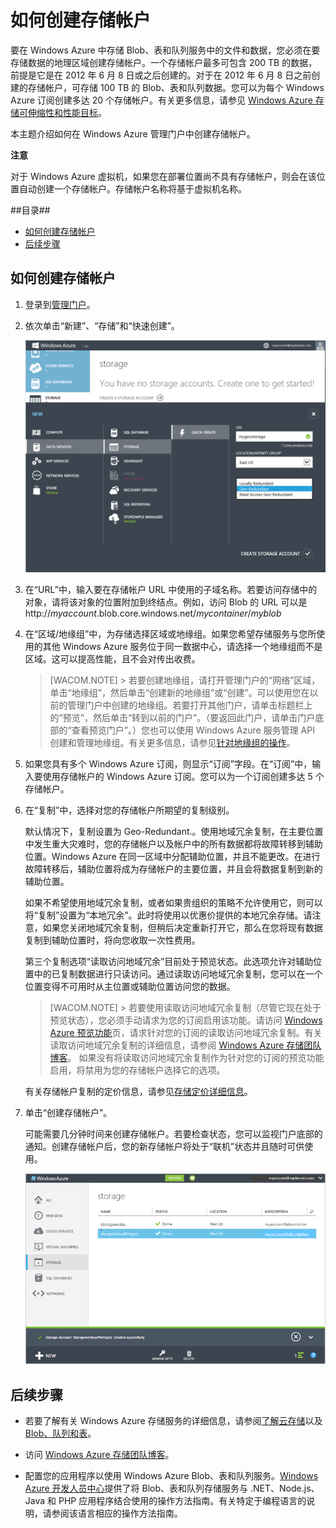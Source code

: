 ﻿<properties linkid="manage-services-how-to-create-a-storage-account" urlDisplayName="如何创建" pageTitle="如何创建存储帐户 - Windows Azure" metaKeywords="" description="了解如何在 Windows Azure 管理门户中创建存储帐户。" metaCanonical="" services="storage" documentationCenter="" title="如何创建存储帐户" authors=""  solutions="" writer="tysonn" manager="" editor=""  />




<h1><a id="createstorageaccount"></a>如何创建存储帐户</h1>

要在 Windows Azure 中存储 Blob、表和队列服务中的文件和数据，您必须在要存储数据的地理区域创建存储帐户。一个存储帐户最多可包含 200 TB 的数据，前提是它是在 2012 年 6 月 8 日或之后创建的。对于在 2012 年 6 月 8 日之前创建的存储帐户，可存储 100 TB 的 Blob、表和队列数据。您可以为每个 Windows Azure 订阅创建多达 20 个存储帐户。有关更多信息，请参见 [Windows Azure 存储可伸缩性和性能目标](http://msdn.microsoft.com/zh-cn/library/dn249410.aspx)。

本主题介绍如何在 Windows Azure 管理门户中创建存储帐户。

<div class="dev-callout"> 
<b>注意</b>
<p>对于 Windows Azure 虚拟机，如果您在部署位置尚不具有存储帐户，则会在该位置自动创建一个存储帐户。存储帐户名称将基于虚拟机名称。</p>
</div>

##目录##

* [如何创建存储帐户](#create)
* [后续步骤](#next)

<h2><a id="create"></a>如何创建存储帐户</h2>

1. 登录到[管理门户](https://manage.windowsazure.com)。

2. 依次单击“新建”、“存储”和“快速创建”。

	![NewStorageAccount](./media/storage-create-storage-account/storage_NewStorageAccount.png)

3. 在“URL”中，输入要在存储帐户 URL 中使用的子域名称。若要访问存储中的对象，请将该对象的位置附加到终结点。例如，访问 Blob 的 URL 可以是 http://*myaccount*.blob.core.windows.net/*mycontainer*/*myblob*

4. 在“区域/地缘组”中，为存储选择区域或地缘组。如果您希望存储服务与您所使用的其他 Windows Azure 服务位于同一数据中心，请选择一个地缘组而不是区域。这可以提高性能，且不会对传出收费。

	> [WACOM.NOTE]
        > 若要创建地缘组，请打开管理门户的“网络”<b></b>区域，单击“地缘组”<b></b>，然后单击“创建新的地缘组”<b></b>或“创建”<b></b>。可以使用您在以前的管理门户中创建的地缘组。若要打开其他门户，请单击标题栏上的“预览”<b></b>，然后单击“转到以前的门户”<b></b>。（要返回此门户，请单击门户底部的“查看预览门户”。<b></b>）您也可以使用 Windows Azure 服务管理 API 创建和管理地缘组。有关更多信息，请参见<a href="http://msdn.microsoft.com/zh-cn/library/windowsazure/ee460798.aspx">针对地缘组的操作</a>。

5. 如果您具有多个 Windows Azure 订阅，则显示“订阅”字段。在“订阅”中，输入要使用存储帐户的 Windows Azure 订阅。您可以为一个订阅创建多达 5 个存储帐户。

6. 在“复制”中，选择对您的存储帐户所期望的复制级别。

	默认情况下，复制设置为 Geo-Redundant.。使用地域冗余复制，在主要位置中发生重大灾难时，您的存储帐户以及帐户中的所有数据都将故障转移到辅助位置。Windows Azure 在同一区域中分配辅助位置，并且不能更改。在进行故障转移后，辅助位置将成为存储帐户的主要位置，并且会将数据复制到新的辅助位置。

 	如果不希望使用地域冗余复制，或者如果贵组织的策略不允许使用它，则可以将“复制”设置为“本地冗余”。此时将使用以优惠价提供的本地冗余存储。请注意，如果您关闭地域冗余复制，但稍后决定重新打开它，那么在您将现有数据复制到辅助位置时，将向您收取一次性费用。

	第三个复制选项“读取访问地域冗余”目前处于预览状态。此选项允许对辅助位置中的已复制数据进行只读访问。通过读取访问地域冗余复制，您可以在一个位置变得不可用时从主位置或辅助位置访问您的数据。

	> [WACOM.NOTE]
        > 若要使用读取访问地域冗余复制（尽管它现在处于预览状态），您必须手动请求为您的订阅启用该功能。请访问 <a href="https://account.windowsazure.com/PreviewFeatures">Windows Azure 预览功能</a>页，请求针对您的订阅的读取访问地域冗余复制。有关读取访问地域冗余复制的详细信息，请参阅 <a href="http://blogs.msdn.com/b/windowsazurestorage/archive/2013/12/04/introducing-read-access-geo-replicated-storage-ra-grs-for-windows-azure-storage.aspx">Windows Azure 存储团队博客</a>。
	> 如果没有将读取访问地域冗余复制作为针对您的订阅的预览功能启用，将禁用为您的存储帐户选择它的选项。

	有关存储帐户复制的定价信息，请参见[存储定价详细信息](http://www.windowsazure.com/zh-cn/pricing/details/storage/)。

6. 单击“创建存储帐户”。

	可能需要几分钟时间来创建存储帐户。若要检查状态，您可以监视门户底部的通知。创建存储帐户后，您的新存储帐户将处于“联机”状态并且随时可供使用。

	![StoragePage](./media/storage-create-storage-account/Storage_StoragePage.png)

<h2><a id="next"></a>后续步骤</h2>

- 若要了解有关 Windows Azure 存储服务的详细信息，请参阅[了解云存储](http://www.windowsazure.com/zh-cn/develop/net/fundamentals/cloud-storage/)以及 [Blob、队列和表](http://msdn.microsoft.com/zh-cn/library/gg433040.aspx)。

- 访问 [Windows Azure 存储团队博客](http://blogs.msdn.com/b/windowsazurestorage/)。

- 配置您的应用程序以使用 Windows Azure Blob、表和队列服务。[Windows Azure 开发人员中心](http://www.windowsazure.com/zh-cn/develop/overview/)提供了将 Blob、表和队列存储服务与 .NET、Node.js、Java 和 PHP 应用程序结合使用的操作方法指南。有关特定于编程语言的说明，请参阅该语言相应的操作方法指南。


